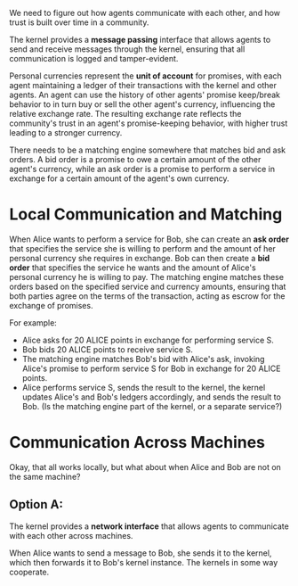 We need to figure out how agents communicate with each other, and how
trust is built over time in a community. 

The kernel provides a **message passing** interface that allows
agents to send and receive messages through the kernel, ensuring that
all communication is logged and tamper-evident. 

Personal currencies represent the **unit of account** for
promises, with each agent maintaining a ledger of their transactions
with the kernel and other agents.  An agent can use the history of
other agents' promise keep/break behavior to in turn buy or sell the
other agent's currency, influencing the relative exchange rate.  The
resulting exchange rate reflects the community's trust in an agent's
promise-keeping behavior, with higher trust leading to a stronger
currency.

There needs to be a matching engine somewhere that matches
bid and ask orders.  A bid order is a promise to owe a certain amount
of the other agent's currency, while an ask order is a promise to
perform a service in exchange for a certain amount of the
agent's own currency.  

# Local Communication and Matching

When Alice wants to perform a service for Bob, she can create an
**ask order** that specifies the service she is willing to perform and
the amount of her personal currency she requires in exchange. Bob can
then create a **bid order** that specifies the service he wants and the
amount of Alice's personal currency he is willing to pay.  The matching
engine matches these orders based on the specified service and
currency amounts, ensuring that both parties agree on the terms of the
transaction, acting as escrow for the exchange of promises.

For example:

- Alice asks for 20 ALICE points in exchange for performing service S.
- Bob bids 20 ALICE points to receive service S.
- The matching engine matches Bob's bid with Alice's ask, invoking Alice's
  promise to perform service S for Bob in exchange for 20 ALICE points.
- Alice performs service S, sends the result to the kernel, the kernel
  updates Alice's and Bob's ledgers accordingly, and sends the result
  to Bob.   (Is the matching engine part of the kernel, or a separate
  service?)

# Communication Across Machines

Okay, that all works locally, but what about when Alice and Bob are
not on the same machine?  

## Option A:

The kernel provides a **network interface**
that allows agents to communicate with each other across machines. 

When Alice wants to send a message to Bob, she sends it to the kernel,
which then forwards it to Bob's kernel instance. The kernels in some
way cooperate.




